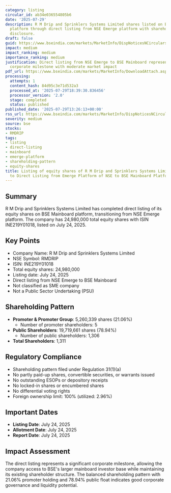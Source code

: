 ```yaml
---
category: listing
circular_id: ab34e036554805b6
date: '2025-07-29'
description: R M Drip and Sprinklers Systems Limited shares listed on BSE Mainboard
  platform through direct listing from NSE Emerge platform with shareholding pattern
  disclosure.
draft: false
guid: https://www.bseindia.com/markets/MarketInfo/DispNoticesNCirculars.aspx?Noticeid={7901A626-EADA-4211-9D64-6FD88E2B2343}&noticeno=20250729-49&dt=07/29/2025&icount=49&totcount=71&flag=0
impact: medium
impact_ranking: medium
importance_ranking: medium
justification: Direct listing from NSE Emerge to BSE Mainboard represents significant
  corporate milestone with moderate market impact
pdf_url: https://www.bseindia.com/markets/MarketInfo/DownloadAttach.aspx?id=20250729-49&attachedId=21d4eb19-b19e-4468-9e0e-4cbd65b9f667
processing:
  attempts: 1
  content_hash: 84d95c3e71d532a3
  processed_at: '2025-07-29T18:39:30.836456'
  processor_version: '2.0'
  stage: completed
  status: published
published_date: '2025-07-29T13:26:13+00:00'
rss_url: https://www.bseindia.com/markets/MarketInfo/DispNoticesNCirculars.aspx?Noticeid={7901A626-EADA-4211-9D64-6FD88E2B2343}&noticeno=20250729-49&dt=07/29/2025&icount=49&totcount=71&flag=0
severity: medium
source: bse
stocks:
- RMDRIP
tags:
- listing
- direct-listing
- mainboard
- emerge-platform
- shareholding-pattern
- equity-shares
title: Listing of equity shares of R M Drip and Sprinklers Systems Limited pursuant
  to Direct Listing from Emerge Platform of NSE to BSE Mainboard Platform
---
```


## Summary

R M Drip and Sprinklers Systems Limited has completed direct listing of its equity shares on BSE Mainboard platform, transitioning from NSE Emerge platform. The company has 24,980,000 total equity shares with ISIN INE219Y01018, listed on July 24, 2025.

## Key Points

- Company Name: R M Drip and Sprinklers Systems Limited
- NSE Symbol: RMDRIP
- ISIN: INE219Y01018
- Total equity shares: 24,980,000
- Listing date: July 24, 2025
- Direct listing from NSE Emerge to BSE Mainboard
- Not classified as SME company
- Not a Public Sector Undertaking (PSU)

## Shareholding Pattern

- **Promoter & Promoter Group**: 5,260,339 shares (21.06%)
  - Number of promoter shareholders: 5
- **Public Shareholders**: 19,719,661 shares (78.94%)
  - Number of public shareholders: 1,306
- **Total Shareholders**: 1,311

## Regulatory Compliance

- Shareholding pattern filed under Regulation 31(1)(a)
- No partly paid-up shares, convertible securities, or warrants issued
- No outstanding ESOPs or depository receipts
- No locked-in shares or encumbered shares
- No differential voting rights
- Foreign ownership limit: 100% (utilized: 2.96%)

## Important Dates

- **Listing Date**: July 24, 2025
- **Allotment Date**: July 24, 2025
- **Report Date**: July 24, 2025

## Impact Assessment

The direct listing represents a significant corporate milestone, allowing the company access to BSE's larger mainboard investor base while maintaining its existing shareholder structure. The balanced shareholding pattern with 21.06% promoter holding and 78.94% public float indicates good corporate governance and liquidity potential.